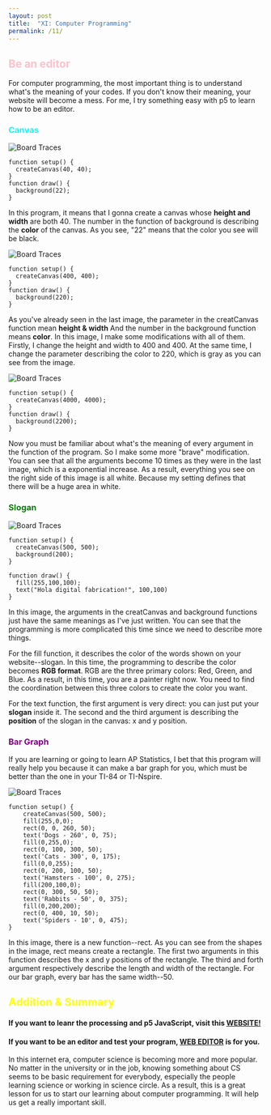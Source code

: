 ```yaml
---
layout: post
title:  "XI: Computer Programming"
permalink: /11/
---
```


<h2 style="color:Pink;"> Be an editor</h2>

For computer programming, the most important thing is to understand what's the meaning of your codes. If you don't know their meaning, your website will become a mess. For me, I try something easy with p5 to learn how to be an editor.

<h3 style="color:Aqua;"> Canvas</h3>

<img src="1.png" alt="Board Traces">

```
function setup() {
  createCanvas(40, 40);
}
function draw() {
  background(22);
}
```

In this program, it means that I gonna create a canvas whose **height and width** are both 40. The number in the function of background is describing the **color** of the canvas. As you see, "22" means that the color you see will be black.

<img src="2.png" alt="Board Traces">

```
function setup() {
  createCanvas(400, 400);
}
function draw() {
  background(220);
}
```

As you've already seen in the last image, the parameter in the creatCanvas function mean **height & width** And the number in the background function means **color**. In this image, I make some modifications with all of them. Firstly, I change the height and width to 400 and 400. At the same time, I change the parameter describing the color to 220, which is gray as you can see from the image.

<img src="3.png" alt="Board Traces"> 

```
function setup() {
  createCanvas(4000, 4000);
}
function draw() {
  background(2200);
}
```

Now you must be familiar about what's the meaning of every argument in the function of the program. So I make some more "brave" modification. You can see that all the arguments become 10 times as they were in the last image, which is a exponential increase. As a result, everything you see on the right side of this image is all white. Because my setting defines that there will be a huge area in white.

<h3 style="color:Green;"> Slogan</h3>

<img src="slogan.png" alt="Board Traces"> 

```
function setup() {
  createCanvas(500, 500);
  background(200);
}

function draw() {
  fill(255,100,100);
  text("Hola digital fabrication!", 100,100)
}
```

In this image, the arguments in the creatCanvas and background functions just have the same meanings as I've just written. You can see that the programming is more complicated this time since we need to describe more things. 

For the fill function, it describes the color of the words shown on your website--slogan. In this time, the programming to describe the color becomes **RGB format**. RGB are the three primary colors: Red, Green, and Blue. As a result, in this time, you are a painter right now. You need to find the coordination between this three colors to create the color you want. 

For the text function, the first argument is very direct: you can just put your **slogan** inside it. The second and the third argument is describing the **position** of the slogan in the canvas: x and y position. 

<h3 style="color:Purple;"> Bar Graph</h3>

If you are learning or going to learn AP Statistics, I bet that this program will really help you because it can make a bar graph for you, which must be better than the one in your TI-84 or TI-Nspire.

<img src="bar.png" alt="Board Traces"> 

```
function setup() {
	createCanvas(500, 500);
	fill(255,0,0);
	rect(0, 0, 260, 50);
	text('Dogs - 260', 0, 75);
	fill(0,255,0);
	rect(0, 100, 300, 50);
	text('Cats - 300', 0, 175);
	fill(0,0,255);
	rect(0, 200, 100, 50);
	text('Hamsters - 100', 0, 275);
	fill(200,100,0);
	rect(0, 300, 50, 50);
	text('Rabbits - 50', 0, 375);
	fill(0,200,200);
	rect(0, 400, 10, 50);
	text('Spiders - 10', 0, 475);
}
```

In this image, there is a new function--rect. As you can see from the shapes in the image, rect means create a rectangle. The first two arguments in this function describes the x and y positions of the rectangle. The third and forth argument respectively describe the length and width of the rectangle. For our bar graph, every bar has the same width--50.

<h2 style="color:Yellow;"> Addition & Summary</h2>

#### **If you want to leanr the processing and p5 JavaScript, visit this** <a href="https://p5js.org/get-started/">WEBSITE!<a>

#### If you want to be an editor and test your program, <a href="https://editor.p5js.org/">WEB EDITOR<a> is for you.

In this internet era, computer science is becoming more and more popular. No matter in the university or in the job, knowing something about CS seems to be basic requirement for everybody, especially the people learning science or working in science circle. As a result, this is a great lesson for us to start our learning about computer programming. It will help us get a really important skill.


